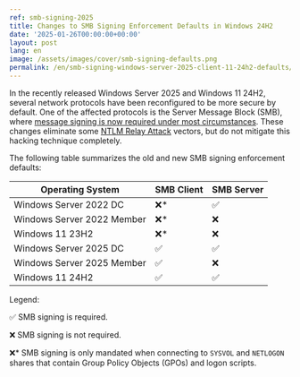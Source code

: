 ```yaml
---
ref: smb-signing-2025
title: Changes to SMB Signing Enforcement Defaults in Windows 24H2
date: '2025-01-26T00:00:00+00:00'
layout: post
lang: en
image: /assets/images/cover/smb-signing-defaults.png
permalink: /en/smb-signing-windows-server-2025-client-11-24h2-defaults/
---
```


In the recently released Windows Server 2025 and Windows 11 24H2,
several network protocols have been reconfigured to be more secure by default.
One of the affected protocols is the Server Message Block (SMB),
where [message signing is now required under most circumstances](https://techcommunity.microsoft.com/blog/filecab/smb-security-hardening-in-windows-server-2025--windows-11/4226591).
These changes eliminate some [NTLM Relay Attack](https://www.semperis.com/blog/how-to-defend-against-ntlm-relay-attack/)
vectors, but do not mitigate this hacking technique completely.

The following table summarizes the old and new SMB signing enforcement defaults:

| Operating System           | SMB Client | SMB Server |
|----------------------------|------------|------------|
| Windows Server 2022 DC     | ❌*        | ✅        |
| Windows Server 2022 Member | ❌*        | ❌        |
| Windows 11 23H2            | ❌*        | ❌        |
| Windows Server 2025 DC     | ✅         | ✅        |
| Windows Server 2025 Member | ✅         | ❌        |
| Windows 11 24H2            | ✅         | ✅        |

Legend:

✅ SMB signing is required.

❌ SMB signing is not required.

❌* SMB signing is only mandated when connecting to `SYSVOL` and `NETLOGON` shares
that contain Group Policy Objects (GPOs) and logon scripts.
